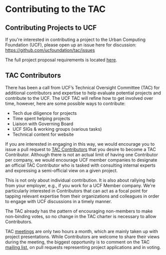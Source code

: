 # Contributing to the TAC

## Contributing Projects to UCF

If you're interested in contributing a project to the Urban Computing Foundation (UCF), please open up an issue here for discussion: https://github.com/ucfoundation/tac/issues

The full project proposal requirements is located [here](https://github.com/ucfoundation/tac/blob/master/PROJECT_LIFECYCLE.md#project-proposal-requirements).

## TAC Contributors

There has been a call from UCF’s Technical Oversight Committee (TAC) for additional contributors and expertise to help evaluate potential projects and contribute to the UCF. The UCF TAC will refine how to get involved over time, however, here are some possible ways to contribute:

* Tech due diligence for projects
* Time spent helping projects
* Liaison with Governing Board
* UCF SIGs & working groups (various tasks)
* Technical content for website

If you are interested in engaging in this way, we would encourage you to issue a pull request to [TAC Contributors](https://github.com/ucfoundation/tac/blob/master/CONTRIBUTORS.md) that you desire to become a TAC Contributor. Although there is not an actual limit of having one Contributor per company, we would encourage UCF member companies to designate an official TAC Contributor who is tasked with consulting internal experts and expressing a semi-official view on a given project.

This is not only about individual contribution.  It is also about rallying help from your employer, e.g., if you work for a UCF Member company. We're particularly interested in Contributors that can act as a focal point for tapping relevant expertise from their organizations and colleagues in order to engage with UCF discussions in a timely manner.

The TAC already has the pattern of encouraging non-members to make non-binding votes, so no change in the TAC charter is necessary to allow Contributors.

TAC [meetings](https://github.com/ucfoundation/tac/blob/master/README.md#communication) are only two hours a month, which are mainly taken up with project presentations. While Contributors are welcome to share their views during the meeting, the biggest opportunity is to comment on the TAC [mailing list](https://lists.uc.foundation/g/ucf-tac), on pull requests representing project applications and in voting.

